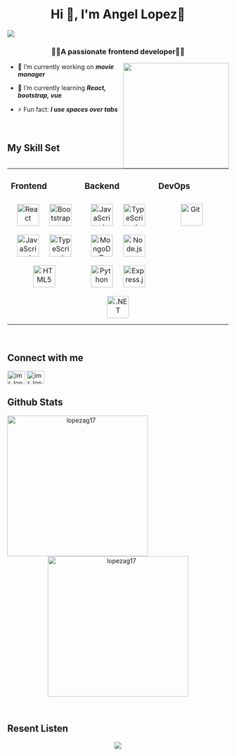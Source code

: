 <h1 align="center">Hi 👋, I'm Angel Lopez🚀</h1>
<img src="https://www.sphinx-solution.com/blog/wp-content/uploads/2016/02/TECH.gif"align="center"/>
<h3 align="center">👨‍💻A passionate frontend developer👨‍💻</h3>
<div>
<img src="https://camo.githubusercontent.com/e924ea779fb9325a23e12c11067ce8844707c162e0f905bbd23577c411677de7/68747470733a2f2f696d67732e7365617263682e62726176652e636f6d2f63545776734b7632466337433555444535616e4472434572424c4d75706b4439424151514c33585054424d2f72733a6669743a3830303a3630303a312f673a63652f6148523063484d364c79396a5a4734752f5a484a70596d4a6962475575593239742f4c33567a5a584a7a4c7a45774e546b312f4f444d7663324e795a575675633268762f64484d764e4445334d544d324e79396a2f62325270626d63745a6e4a6c595773752f5a326c6d2e676966" align="right" style="width: 15rem" />
<div align="left">

- 🔭 I’m currently working on **_movie manager_**

- 🌱 I’m currently learning **_React, bootstrap, vue_**

- ⚡ Fun fact: **_I use spaces over tabs_**
</div>
</div>

</br>

## My Skill Set

<table><tr><td style="border: none" valign="top" width="33%">

### Frontend

<div align="center">  
<a href="https://reactjs.org/" target="_blank"><img style="margin: 10px" src="https://profilinator.rishav.dev/skills-assets/react-original-wordmark.svg" alt="React" height="50" /></a>  
<a href="https://getbootstrap.com/docs/3.4/javascript/" target="_blank"><img style="margin: 10px" src="https://profilinator.rishav.dev/skills-assets/bootstrap-plain.svg" alt="Bootstrap" height="50" /></a>   
<a href="https://www.javascript.com/" target="_blank"><img style="margin: 10px" src="https://profilinator.rishav.dev/skills-assets/javascript-original.svg" alt="JavaScript" height="50" /></a>  
<a href="https://www.typescriptlang.org/" target="_blank"><img style="margin: 10px" src="https://profilinator.rishav.dev/skills-assets/typescript-original.svg" alt="TypeScript" height="50" /></a>  
<a href="https://en.wikipedia.org/wiki/HTML5" target="_blank"><img style="margin: 10px" src="https://profilinator.rishav.dev/skills-assets/html5-original-wordmark.svg" alt="HTML5" height="50" /></a> 
</div>

</td><td style="border: none" valign="top" width="33%">

### Backend

<div align="center">  
<a href="https://www.javascript.com/" target="_blank"><img style="margin: 10px" src="https://profilinator.rishav.dev/skills-assets/javascript-original.svg" alt="JavaScript" height="50" /></a>  
<a href="https://www.typescriptlang.org/" target="_blank"><img style="margin: 10px" src="https://profilinator.rishav.dev/skills-assets/typescript-original.svg" alt="TypeScript" height="50" /></a>  
<a href="https://www.mongodb.com/" target="_blank"><img style="margin: 10px" src="https://profilinator.rishav.dev/skills-assets/mongodb-original-wordmark.svg" alt="MongoDB" height="50" /></a>  
<a href="https://nodejs.org/" target="_blank"><img style="margin: 10px" src="https://profilinator.rishav.dev/skills-assets/nodejs-original-wordmark.svg" alt="Node.js" height="50" /></a>  
<a href="https://www.python.org/" target="_blank"><img style="margin: 10px" src="https://profilinator.rishav.dev/skills-assets/python-original.svg" alt="Python" height="50" /></a>  
<a href="https://expressjs.com/" target="_blank"><img style="margin: 10px" src="https://profilinator.rishav.dev/skills-assets/express-original-wordmark.svg" alt="Express.js" height="50" /></a>  
<a href="https://dotnet.microsoft.com/download/dotnet-framework" target="_blank"><img style="margin: 10px" src="https://profilinator.rishav.dev/skills-assets/dot-net-original-wordmark.svg" alt=".NET" height="50" /></a>  
</div>

</td><td style="border: none" valign="top" width="33%">

### DevOps

<div align="center">  
<a href="https://github.com/" target="_blank"><img style="margin: 10px" src="https://profilinator.rishav.dev/skills-assets/git-scm-icon.svg" alt="Git" height="50" /></a>  
</div>

</td></tr></table>

<br/>

## Connect with me

<p align="left">
<a href="https://twitter.com/imr_lopez" target="blank"><img align="center" src="https://raw.githubusercontent.com/rahuldkjain/github-profile-readme-generator/master/src/images/icons/Social/twitter.svg" alt="imr_lopez" height="30" width="40" /></a>
<a href="https://instagram.com/imr_lopez.ag" target="blank"><img align="center" src="https://raw.githubusercontent.com/rahuldkjain/github-profile-readme-generator/master/src/images/icons/Social/instagram.svg" alt="imr_lopez.ag" height="30" width="40" /></a>
</p>

## Github Stats

<div align="center">
<p ><img align="left" src="https://github-readme-stats.vercel.app/api?username=lopezag17&show_icons=true&locale=en" alt="lopezag17" style="width: 20rem" /></p>

<p aling="left"><img src="https://github-readme-streak-stats.herokuapp.com/?user=lopezag17&" alt="lopezag17" style="width: 20rem" /></p>
</div>
</br>

## Resent Listen

<div align="center"><img src="https://spotify-github-profile.vercel.app/api/view?uid=212zpqm3wgosqydvpzje6tn4q&cover_image=true&theme=novatorem&show_offline=false&background_color=121212&bar_color=53b14f&bar_color_cover=false" /></div>
